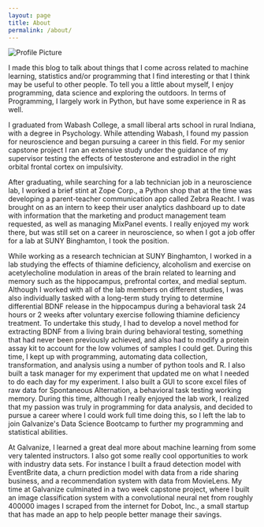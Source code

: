 ```yaml
---
layout: page
title: About
permalink: /about/
---
```


<img src="{{ site.baseurl }}/assets/me.jpg" title="Profile Picture" class="profile">

I made this blog to talk about things that I come across related to machine learning, statistics and/or programming that I find interesting or that I think may be useful to other people. To tell you a little about myself, I enjoy programming, data science and exploring the outdoors. In terms of Programming, I largely work in Python, but have some experience in R as well.

I graduated from Wabash College, a small liberal arts school in rural Indiana, with a degree in Psychology. While attending Wabash, I found my passion for neuroscience and began pursuing a career in this field. For my senior capstone project I ran an extensive study under the guidance of my supervisor testing the effects of testosterone and estradiol in the right orbital frontal cortex on impulsivity.

After graduating, while searching for a lab technician job in a neuroscience lab, I worked a brief stint at Zope Corp., a Python shop that at the time was developing a parent-teacher communication app called Zebra Reacht. I was brought on as an intern to keep their user analytics dashboard up to date with information that the marketing and product management team requested, as well as managing MixPanel events. I really enjoyed my work there, but was still set on a career in neuroscience, so when I got a job offer for a lab at SUNY Binghamton, I took the position.

While working as a research technician at SUNY Binghamton, I worked in a lab studying the effects of thiamine deficiency, alcoholism and exercise on acetylecholine modulation in areas of the brain related to learning and memory such as the hippocampus, prefrontal cortex, and medial septum. Although I worked with all of the lab members on different studies, I was also individually tasked with a long-term study trying to determine differential BDNF release in the hippocampus during a behavioral task 24 hours or 2 weeks after voluntary exercise following thiamine deficiency treatment. To undertake this study, I had to develop a novel method for extracting BDNF from a living brain during behavioral testing, something that had never been previously achieved, and also had to modify a protein assay kit to account for the low volumes of samples I could get. During this time, I kept up with programming, automating data collection, transformation, and analysis using a number of python tools and R. I also built a task manager for my experiment that updated me on what I needed to do each day for my experiment. I also built a GUI to score excel files of raw data for Spontaneous Alternation, a behavioral task testing working memory. During this time, although I really enjoyed the lab work, I realized that my passion was truly in programming for data analysis, and decided to pursue a career where I could work full time doing this, so I left the lab to join Galvanize's Data Science Bootcamp to further my programming and statistical abilities.

At Galvanize, I learned a great deal more about machine learning from some very talented instructors. I also got some really cool opportunities to work with industry data sets. For instance I built a fraud detection model with EventBrite data, a churn prediction model with data from a ride sharing business, and a recommendation system with data from MovieLens. My time at Galvanize culminated in a two week capstone project, where I built an image classification system with a convolutional neural net from roughly 400000 images I scraped from the internet for Dobot, Inc., a small startup that has made an app to help people better manage their savings.
